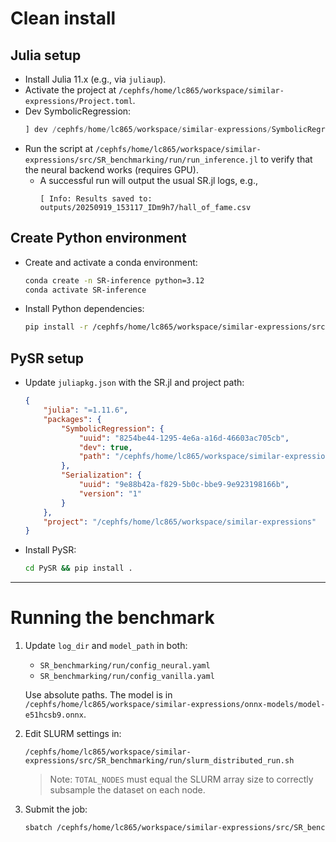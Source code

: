 # Clean install

## Julia setup

- Install Julia 11.x (e.g., via `juliaup`).
- Activate the project at `/cephfs/home/lc865/workspace/similar-expressions/Project.toml`.
- Dev SymbolicRegression:
  ```julia
  ] dev /cephfs/home/lc865/workspace/similar-expressions/SymbolicRegression
  ```
- Run the script at `/cephfs/home/lc865/workspace/similar-expressions/src/SR_benchmarking/run/run_inference.jl` to verify that the neural backend works (requires GPU).
  - A successful run will output the usual SR.jl logs, e.g.,
    ```
    [ Info: Results saved to: outputs/20250919_153117_IDm9h7/hall_of_fame.csv
    ```

## Create Python environment

- Create and activate a conda environment:
  ```bash
  conda create -n SR-inference python=3.12
  conda activate SR-inference
  ```
- Install Python dependencies:
  ```bash
  pip install -r /cephfs/home/lc865/workspace/similar-expressions/src/SR_benchmarking/requirements.txt
  ```

## PySR setup

- Update `juliapkg.json` with the SR.jl and project path:

  ```json
  {
      "julia": "=1.11.6",
      "packages": {
          "SymbolicRegression": {
              "uuid": "8254be44-1295-4e6a-a16d-46603ac705cb",
              "dev": true,
              "path": "/cephfs/home/lc865/workspace/similar-expressions/SymbolicRegression"
          },
          "Serialization": {
              "uuid": "9e88b42a-f829-5b0c-bbe9-9e923198166b",
              "version": "1"
          }
      },
      "project": "/cephfs/home/lc865/workspace/similar-expressions"
  }
  ```

- Install PySR:
  ```bash
  cd PySR && pip install .
  ```

---

# Running the benchmark

1. Update `log_dir` and `model_path` in both:
   - `SR_benchmarking/run/config_neural.yaml`
   - `SR_benchmarking/run/config_vanilla.yaml`

   Use absolute paths. The model is in `/cephfs/home/lc865/workspace/similar-expressions/onnx-models/model-e51hcsb9.onnx`.

2. Edit SLURM settings in:
   ```
   /cephfs/home/lc865/workspace/similar-expressions/src/SR_benchmarking/run/slurm_distributed_run.sh
   ```
   > Note: `TOTAL_NODES` must equal the SLURM array size to correctly subsample the dataset on each node.

3. Submit the job:
   ```bash
   sbatch /cephfs/home/lc865/workspace/similar-expressions/src/SR_benchmarking/run/slurm_distributed_run.sh
   
